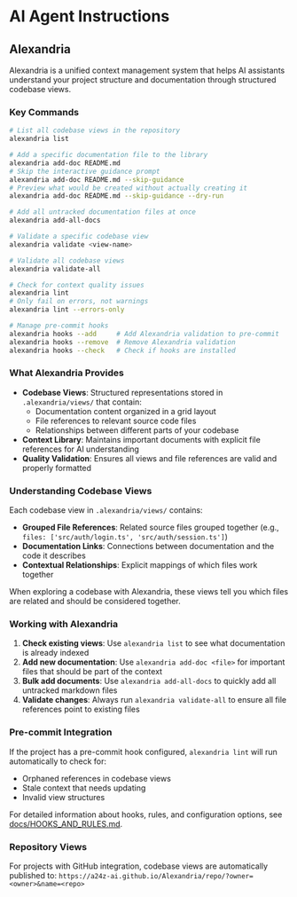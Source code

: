 # AI Agent Instructions

## Alexandria

Alexandria is a unified context management system that helps AI assistants understand your project structure and documentation through structured codebase views.

### Key Commands

```bash
# List all codebase views in the repository
alexandria list

# Add a specific documentation file to the library
alexandria add-doc README.md
# Skip the interactive guidance prompt
alexandria add-doc README.md --skip-guidance
# Preview what would be created without actually creating it
alexandria add-doc README.md --skip-guidance --dry-run

# Add all untracked documentation files at once
alexandria add-all-docs

# Validate a specific codebase view
alexandria validate <view-name>

# Validate all codebase views
alexandria validate-all

# Check for context quality issues
alexandria lint
# Only fail on errors, not warnings
alexandria lint --errors-only

# Manage pre-commit hooks
alexandria hooks --add     # Add Alexandria validation to pre-commit
alexandria hooks --remove  # Remove Alexandria validation
alexandria hooks --check   # Check if hooks are installed
```

### What Alexandria Provides

- **Codebase Views**: Structured representations stored in `.alexandria/views/` that contain:
  - Documentation content organized in a grid layout
  - File references to relevant source code files
  - Relationships between different parts of your codebase
- **Context Library**: Maintains important documents with explicit file references for AI understanding
- **Quality Validation**: Ensures all views and file references are valid and properly formatted

### Understanding Codebase Views

Each codebase view in `.alexandria/views/` contains:

- **Grouped File References**: Related source files grouped together (e.g., `files: ['src/auth/login.ts', 'src/auth/session.ts']`)
- **Documentation Links**: Connections between documentation and the code it describes
- **Contextual Relationships**: Explicit mappings of which files work together

When exploring a codebase with Alexandria, these views tell you which files are related and should be considered together.

### Working with Alexandria

1. **Check existing views**: Use `alexandria list` to see what documentation is already indexed
2. **Add new documentation**: Use `alexandria add-doc <file>` for important files that should be part of the context
3. **Bulk add documents**: Use `alexandria add-all-docs` to quickly add all untracked markdown files
4. **Validate changes**: Always run `alexandria validate-all` to ensure all file references point to existing files

### Pre-commit Integration

If the project has a pre-commit hook configured, `alexandria lint` will run automatically to check for:

- Orphaned references in codebase views
- Stale context that needs updating
- Invalid view structures

For detailed information about hooks, rules, and configuration options, see [docs/HOOKS_AND_RULES.md](../docs/HOOKS_AND_RULES.md).

### Repository Views

For projects with GitHub integration, codebase views are automatically published to:
`https://a24z-ai.github.io/Alexandria/repo/?owner=<owner>&name=<repo>`
